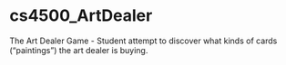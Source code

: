 # cs4500_ArtDealer
The Art Dealer Game - Student attempt to discover what kinds of cards (“paintings”) the art dealer is buying.

